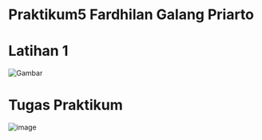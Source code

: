 # Praktikum5 Fardhilan Galang Priarto
# Latihan 1
![Gambar](https://user-images.githubusercontent.com/93815689/201697876-70c8589e-75a5-42b6-a298-4a5a632d7d6c.png)

# Tugas Praktikum 
![image](https://user-images.githubusercontent.com/93815689/201700241-aad8bbf0-3385-4a5f-bb7f-393222a6ed01.png)

